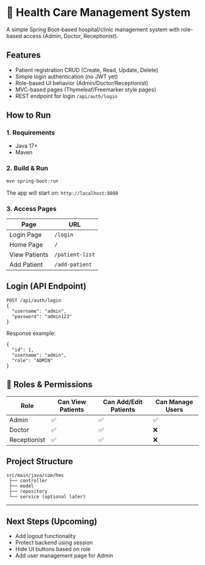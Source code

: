 # 🏥 Health Care Management System

A simple Spring Boot-based hospital/clinic management system with role-based access (Admin, Doctor, Receptionist).

## Features
- Patient registration CRUD (Create, Read, Update, Delete)
- Simple login authentication (no JWT yet)
- Role-based UI behavior (Admin/Doctor/Receptionist)
- MVC-based pages (Thymeleaf/Freemarker style pages)
- REST endpoint for login `/api/auth/login`

## How to Run
### 1. Requirements
- Java 17+
- Maven

### 2. Build & Run
```bash
mvn spring-boot:run
```
The app will start on: `http://localhost:8080`

### 3. Access Pages
| Page | URL |
|------|------|
| Login Page | `/login` |
| Home Page | `/` |
| View Patients | `/patient-list` |
| Add Patient | `/add-patient` |

## Login (API Endpoint)
```
POST /api/auth/login
{
  "username": "admin",
  "password": "admin123"
}
```
Response example:
```
{
  "id": 1,
  "username": "admin",
  "role": "ADMIN"
}
```

## 👤 Roles & Permissions
| Role | Can View Patients | Can Add/Edit Patients | Can Manage Users |
|------|-------------------|------------------------|------------------|
| Admin | ✅ | ✅ | ✅ |
| Doctor | ✅ | ✅ | ❌ |
| Receptionist | ✅ | ✅ | ❌ |

## Project Structure
```
src/main/java/com/hms
 ├── controller
 ├── model
 ├── repository
 └── service (optional later)
```

---

## Next Steps (Upcoming)
- Add logout functionality
- Protect backend using session
- Hide UI buttons based on role
- Add user management page for Admin


